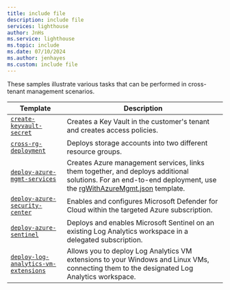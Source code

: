 ```yaml
---
title: include file
description: include file
services: lighthouse
author: JnHs
ms.service: lighthouse
ms.topic: include
ms.date: 07/10/2024
ms.author: jenhayes
ms.custom: include file
---
```


These samples illustrate various tasks that can be performed in cross-tenant management scenarios.

| **Template** | **Description** |
|---------|---------|
| [`create-keyvault-secret`](https://github.com/Azure/Azure-Lighthouse-samples/tree/master/templates/create-keyvault-secret) | Creates a Key Vault in the customer's tenant and creates access policies.
| [`cross-rg-deployment`](https://github.com/Azure/Azure-Lighthouse-samples/tree/master/templates/cross-rg-deployment) | Deploys storage accounts into two different resource groups.|
| [`deploy-azure-mgmt-services`](https://github.com/Azure/Azure-Lighthouse-samples/tree/master/templates/deploy-azure-mgmt-services) | Creates Azure management services, links them together, and deploys additional solutions. For an end-to-end deployment, use the [rgWithAzureMgmt.json](https://github.com/Azure/Azure-Lighthouse-samples/blob/master/templates/deploy-azure-mgmt-services/rgWithAzureMgmt.json) template. |
| [`deploy-azure-security-center`](https://github.com/Azure/Azure-Lighthouse-samples/tree/master/templates/deploy-azure-security-center) | Enables and configures Microsoft Defender for Cloud within the targeted Azure subscription. |
| [`deploy-azure-sentinel`](https://github.com/Azure/Azure-Lighthouse-samples/tree/master/templates/deploy-azure-sentinel) | Deploys and enables Microsoft Sentinel on an existing Log Analytics workspace in a delegated subscription. |
| [`deploy-log-analytics-vm-extensions`](https://github.com/Azure/Azure-Lighthouse-samples/tree/master/templates/deploy-log-analytics-vm-extensions) | Allows you to deploy Log Analytics VM extensions to your Windows and Linux VMs, connecting them to the designated Log Analytics workspace. |
